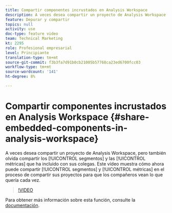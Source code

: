 ```yaml
---
title: Compartir componentes incrustados en Analysis Workspace
description: A veces desea compartir un proyecto de Analysis Workspace, pero también olvida compartir los segmentos y las métricas que incluyó con sus colegas. Este vídeo muestra cómo ahora puede compartir segmentos y métricas en el proceso de compartir sus proyectos para que sus compañeros vean lo que quería cada vez.
feature: Depurar y compartir
topics: null
activity: use
doc-type: feature video
team: Technical Marketing
kt: 2295
role: Profesional empresarial
level: Principiante
translation-type: tm+mt
source-git-commit: f3b3fa7d91b0cb21005b57768ca23ed6700fcc03
workflow-type: tm+mt
source-wordcount: '141'
ht-degree: 8%

---
```



# Compartir componentes incrustados en Analysis Workspace {#share-embedded-components-in-analysis-workspace}

A veces desea compartir un proyecto de Analysis Workspace, pero también olvida compartir los [!UICONTROL segmentos] y las [!UICONTROL métricas] que ha incluido con sus colegas. Este vídeo muestra cómo ahora puede compartir [!UICONTROL segmentos] y [!UICONTROL métricas] en el proceso de compartir sus proyectos para que los compañeros vean lo que quería cada vez.

>[!VIDEO](https://video.tv.adobe.com/v/24713/?quality=12)

Para obtener más información sobre esta función, consulte la [documentación](https://marketing.adobe.com/resources/help/es_ES/analytics/analysis-workspace/curate.html).
